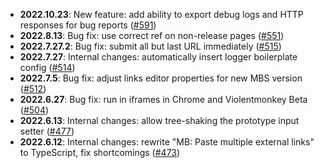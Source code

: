 - **2022.10.23**: New feature: add ability to export debug logs and HTTP responses for bug reports ([#591](https://github.com/ROpdebee/mb-userscripts/pull/591))
- **2022.8.13**: Bug fix: use correct ref on non-release pages ([#551](https://github.com/ROpdebee/mb-userscripts/pull/551))
- **2022.7.27.2**: Bug fix: submit all but last URL immediately ([#515](https://github.com/ROpdebee/mb-userscripts/pull/515))
- **2022.7.27**: Internal changes: automatically insert logger boilerplate config ([#514](https://github.com/ROpdebee/mb-userscripts/pull/514))
- **2022.7.5**: Bug fix: adjust links editor properties for new MBS version ([#512](https://github.com/ROpdebee/mb-userscripts/pull/512))
- **2022.6.27**: Bug fix: run in iframes in Chrome and Violentmonkey Beta ([#504](https://github.com/ROpdebee/mb-userscripts/pull/504))
- **2022.6.13**: Internal changes: allow tree-shaking the prototype input setter ([#477](https://github.com/ROpdebee/mb-userscripts/pull/477))
- **2022.6.12**: Internal changes: rewrite "MB: Paste multiple external links" to TypeScript, fix shortcomings ([#473](https://github.com/ROpdebee/mb-userscripts/pull/473))
